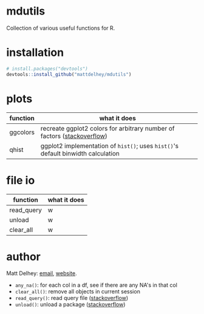 mdutils
=======

Collection of various useful functions for R. 

installation
============
```R
# install.packages("devtools")
devtools::install_github("mattdelhey/mdutils")
```

plots
=========

| function |  what it does |
| -------- | ------------- |
| ggcolors | recreate ggplot2 colors for arbitrary number of factors ([stackoverflow](http://stackoverflow.com/questions/8197559/emulate-ggplot2-default-color-palette)) |
| qhist    | ggplot2 implementation of `hist()`; uses `hist()`'s default binwidth calculation |


file io
=========

| function |  what it does |
| -------- | ------------- |
| read_query | w |
| unload | w |
| clear_all | w|


author
==========
Matt Delhey: [email](mailto:matt.delhey@rice.edu), [website](mattdelhey.com).



* `any_na()`: for each col in a df, see if there are any NA's in that col
* `clear_all()`: remove all objects in current session
* `read_query()`: read query file ([stackoverflow](http://stackoverflow.com/questions/3580532/r-read-contents-of-text-file-as-a-query))
* `unload()`: unload a package ([stackoverflow](http://stackoverflow.com/questions/6979917/how-to-unload-a-package-without-restarting-r))
